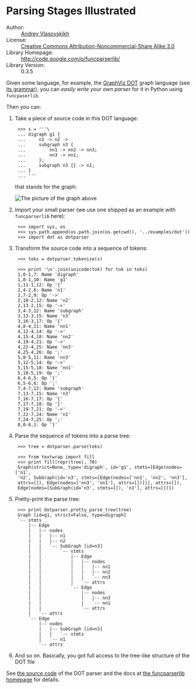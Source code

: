 Parsing Stages Illustrated
==========================

<dl>
  <dt>Author:</dt>
  <dd class="vcard">
    <a class="fn url" href="http://claimid.com/vlasovskikh">Andrey Vlasovskikh</a>
  </dd>
  <dt>License:</dt>
  <dd>
    <a href="http://creativecommons.org/licenses/by-nc-sa/3.0/">
      Creative Commons Attribution-Noncommercial-Share Alike 3.0
    </a>
  </dd>
  <dt>Library Homepage:</dt>
  <dd>
    <a href="http://code.google.com/p/funcparserlib/">
      http://code.google.com/p/funcparserlib/
    </a>
  </dd>
  <dt>Library Version:</dt>
  <dd>0.3.5</dd>
</dl>

Given some language, for example, the [GraphViz DOT][dot] graph language (see
[its grammar][dot-grammar]), you can *easily write your own parser* for it in
Python using `funcpaserlib`.

Then you can:

1. Take a piece of source code in this DOT language:

        >>> s = '''\
        ... digraph g1 {
        ...     n1 -> n2 ->
        ...     subgraph n3 {
        ...         nn1 -> nn2 -> nn3;
        ...         nn3 -> nn1;
        ...     };
        ...     subgraph n3 {} -> n1;
        ... }
        ... '''

    that stands for the graph:

    ![The picture of the graph above](test-connected-subgraph.png)

2. Import your small parser (we use one shipped as an example with
    `funcparserlib` here):

        >>> import sys, os
        >>> sys.path.append(os.path.join(os.getcwd(), '../examples/dot'))
        >>> import dot as dotparser

3. Transform the source code into a sequence of tokens:

        >>> toks = dotparser.tokenize(s)

        >>> print '\n'.join(unicode(tok) for tok in toks)
        1,0-1,7: Name 'digraph'
        1,8-1,10: Name 'g1'
        1,11-1,12: Op '{'
        2,4-2,6: Name 'n1'
        2,7-2,9: Op '->'
        2,10-2,12: Name 'n2'
        2,13-2,15: Op '->'
        3,4-3,12: Name 'subgraph'
        3,13-3,15: Name 'n3'
        3,16-3,17: Op '{'
        4,8-4,11: Name 'nn1'
        4,12-4,14: Op '->'
        4,15-4,18: Name 'nn2'
        4,19-4,21: Op '->'
        4,22-4,25: Name 'nn3'
        4,25-4,26: Op ';'
        5,8-5,11: Name 'nn3'
        5,12-5,14: Op '->'
        5,15-5,18: Name 'nn1'
        5,18-5,19: Op ';'
        6,4-6,5: Op '}'
        6,5-6,6: Op ';'
        7,4-7,12: Name 'subgraph'
        7,13-7,15: Name 'n3'
        7,16-7,17: Op '{'
        7,17-7,18: Op '}'
        7,19-7,21: Op '->'
        7,22-7,24: Name 'n1'
        7,24-7,25: Op ';'
        8,0-8,1: Op '}'

4. Parse the sequence of tokens into a parse tree:

        >>> tree = dotparser.parse(toks)

        >>> from textwrap import fill
        >>> print fill(repr(tree), 70)
        Graph(strict=None, type='digraph', id='g1', stmts=[Edge(nodes=['n1',
        'n2', SubGraph(id='n3', stmts=[Edge(nodes=['nn1', 'nn2', 'nn3'],
        attrs=[]), Edge(nodes=['nn3', 'nn1'], attrs=[])])], attrs=[]),
        Edge(nodes=[SubGraph(id='n3', stmts=[]), 'n1'], attrs=[])])

5. Pretty-print the parse tree:

        >>> print dotparser.pretty_parse_tree(tree)
        Graph [id=g1, strict=False, type=digraph]
        `-- stmts
            |-- Edge
            |   |-- nodes
            |   |   |-- n1
            |   |   |-- n2
            |   |   `-- SubGraph [id=n3]
            |   |       `-- stmts
            |   |           |-- Edge
            |   |           |   |-- nodes
            |   |           |   |   |-- nn1
            |   |           |   |   |-- nn2
            |   |           |   |   `-- nn3
            |   |           |   `-- attrs
            |   |           `-- Edge
            |   |               |-- nodes
            |   |               |   |-- nn3
            |   |               |   `-- nn1
            |   |               `-- attrs
            |   `-- attrs
            `-- Edge
                |-- nodes
                |   |-- SubGraph [id=n3]
                |   |   `-- stmts
                |   `-- n1
                `-- attrs

6. And so on. Basically, you got full access to the tree-like structure of the
   DOT file

See [the source code][dot-py] of the DOT parser and the docs at [the funcparserlib
homepage][funcparserlib] for details.

  [dot]: http://www.graphviz.org/
  [dot-grammar]: http://www.graphviz.org/doc/info/lang.html
  [funcparserlib]: http://code.google.com/p/funcparserlib/
  [dot-py]: http://code.google.com/p/funcparserlib/source/browse/examples/dot/dot.py

